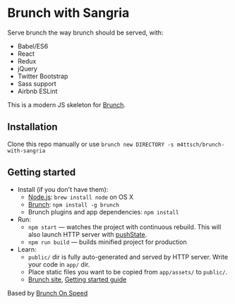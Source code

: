 # Brunch with Sangria

Serve brunch the way brunch should be served, with:
- Babel/ES6
- React
- Redux
- jQuery
- Twitter Bootstrap
- Sass support
- Airbnb ESLint

This is a modern JS skeleton for [Brunch](http://brunch.io).

## Installation

Clone this repo manually or use `brunch new DIRECTORY -s m4ttsch/brunch-with-sangria`

## Getting started

* Install (if you don't have them):
    * [Node.js](http://nodejs.org): `brew install node` on OS X
    * [Brunch](http://brunch.io): `npm install -g brunch`
    * Brunch plugins and app dependencies: `npm install`
* Run:
    * `npm start` — watches the project with continuous rebuild. This will also launch HTTP server with [pushState](https://developer.mozilla.org/en-US/docs/Web/Guide/API/DOM/Manipulating_the_browser_history).
    * `npm run build` — builds minified project for production
* Learn:
    * `public/` dir is fully auto-generated and served by HTTP server.  Write your code in `app/` dir.
    * Place static files you want to be copied from `app/assets/` to `public/`.
    * [Brunch site](http://brunch.io), [Getting started guide](https://github.com/brunch/brunch-guide#readme)

Based by [Brunch On Speed](https://github.com/jfilter/brunch-on-speed)
